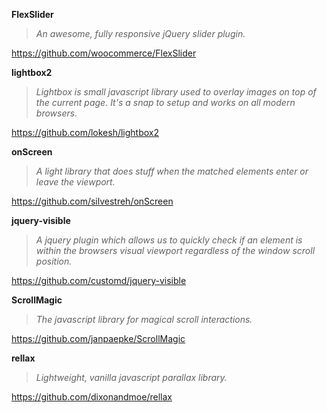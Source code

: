 **FlexSlider**
> *An awesome, fully responsive jQuery slider plugin.*

https://github.com/woocommerce/FlexSlider


**lightbox2**
> *Lightbox is small javascript library used to overlay images on top of the current page. It's a snap to setup and works on all modern browsers.*

https://github.com/lokesh/lightbox2


**onScreen**
> *A light library that does stuff when the matched elements enter or leave the viewport.*

https://github.com/silvestreh/onScreen


**jquery-visible**
> *A jquery plugin which allows us to quickly check if an element is within the browsers visual viewport regardless of the window scroll position.*

https://github.com/customd/jquery-visible


**ScrollMagic**
> *The javascript library for magical scroll interactions.*

https://github.com/janpaepke/ScrollMagic


**rellax**
> *Lightweight, vanilla javascript parallax library.*

https://github.com/dixonandmoe/rellax
